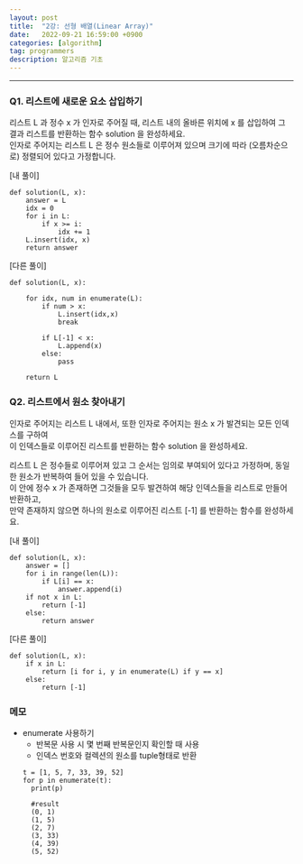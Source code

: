 ```yaml
---
layout: post
title:  "2강: 선형 배열(Linear Array)"
date:   2022-09-21 16:59:00 +0900
categories: [algorithm]
tag: programmers
description: 알고리즘 기초
---
```


---
### Q1. 리스트에 새로운 요소 삽입하기

리스트 L 과 정수 x 가 인자로 주어질 때, 리스트 내의 올바른 위치에 x 를 삽입하여 그 결과 리스트를 반환하는 함수 solution 을 완성하세요.
<br>인자로 주어지는 리스트 L 은 정수 원소들로 이루어져 있으며 크기에 따라 (오름차순으로) 정렬되어 있다고 가정합니다.

[내 풀이]

```
def solution(L, x):
    answer = L
    idx = 0
    for i in L:
        if x >= i:
            idx += 1
    L.insert(idx, x)    
    return answer
```

[다른 풀이]

```
def solution(L, x):

    for idx, num in enumerate(L):
        if num > x:
            L.insert(idx,x)
            break

        if L[-1] < x:
            L.append(x)
        else:
            pass

    return L
```

### Q2. 리스트에서 원소 찾아내기 

인자로 주어지는 리스트 L 내에서, 또한 인자로 주어지는 원소 x 가 발견되는 모든 인덱스를 구하여 
<br>이 인덱스들로 이루어진 리스트를 반환하는 함수 solution 을 완성하세요.

리스트 L 은 정수들로 이루어져 있고 그 순서는 임의로 부여되어 있다고 가정하며, 동일한 원소가 반복하여 들어 있을 수 있습니다. 
<br>이 안에 정수 x 가 존재하면 그것들을 모두 발견하여 해당 인덱스들을 리스트로 만들어 반환하고,
<br>만약 존재하지 않으면 하나의 원소로 이루어진 리스트 [-1] 를 반환하는 함수를 완성하세요.

[내 풀이]

```
def solution(L, x):
    answer = []
    for i in range(len(L)):
        if L[i] == x:
            answer.append(i)
    if not x in L:
        return [-1]
    else:
        return answer
```

[다른 풀이]

```
def solution(L, x):
    if x in L:
        return [i for i, y in enumerate(L) if y == x]
    else:
        return [-1]
```
### 메모
- enumerate 사용하기
  - 반복문 사용 시 몇 번째 반복문인지 확인할 때 사용
  - 인덱스 번호와 컬렉션의 원소를 tuple형태로 반환
  ```
  t = [1, 5, 7, 33, 39, 52]
  for p in enumerate(t):
    print(p)

    #result
    (0, 1)
    (1, 5)
    (2, 7)
    (3, 33)
    (4, 39)
    (5, 52)
  ```

